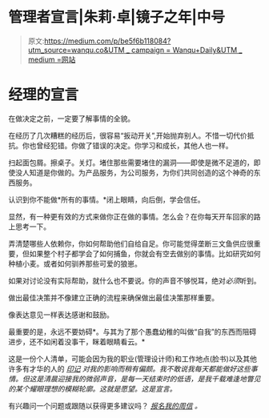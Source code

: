 # 管理者宣言|朱莉·卓|镜子之年|中号

> 原文:[https://medium.com/p/be5f6b118084?utm_source=wanqu.co&UTM _ campaign = Wanqu+Daily&UTM _ medium =网站](https://medium.com/p/be5f6b118084?utm_source=wanqu.co&utm_campaign=Wanqu+Daily&utm_medium=website)



# 经理的宣言

在做决定之前，一定要了解事情的全貌。

在经历了几次糟糕的经历后，很容易“扳动开关”,开始抛弃别人。不惜一切代价抵抗。你也曾经犯错。你做了错误的决定。你学习和成长，其他人也一样。

扫起面包屑。擦桌子。关灯。堵住那些需要堵住的漏洞——即使是微不足道的，即使没人知道是你做的。为产品服务，为公司服务，为你们共同创造的这个神奇的东西服务。

认识到你不能做*所有的事情。*闭上眼睛，向后倒，学会信任。

显然，有一种更有效的方式来做你正在做的事情。怎么会？在你每天开车回家的路上思考一下。

弄清楚哪些人依赖你，你如何帮助他们自给自足。你可能觉得垄断三文鱼供应很重要，但如果整个村子都学会了如何捕鱼，你就会有空去做别的事情。比如研究如何种植小麦。或者如何驯养那些可爱的狼崽。

如果对讨论没有实际帮助，就什么也不要说。你的声音不够悦耳，绝对*必须*听到。

做出最佳决策并不像建立正确的流程来确保做出最佳决策那样重要。

像表达意见一样表达感谢和鼓励。

最重要的是，永远不要妨碍*。与其为了那个愚蠢幼稚的叫做“自我”的东西而阻碍进步，还不如闲着没事干，眯着眼睛看云。*



这是一份个人清单，可能会因为我的职业(管理设计师)和工作地点(脸书)以及其他许多有才华的人的 [*印记*](/the-year-of-the-looking-glass/c3931a97c49f) *对我的影响而稍有偏颇。我不敢说我每天都能做好这些事情。但这是清晨迎接我的微弱声音，是每一天结束时的低语，是我千载难逢地瞥见的某个耀眼理想的模糊轮廓。这就是愿望。这是宣言。*

有兴趣问一个问题或跟随以获得更多建议吗？ [*报名我的周信*](http://www.juliezhuo.com/design/mailinglist.html) *。*